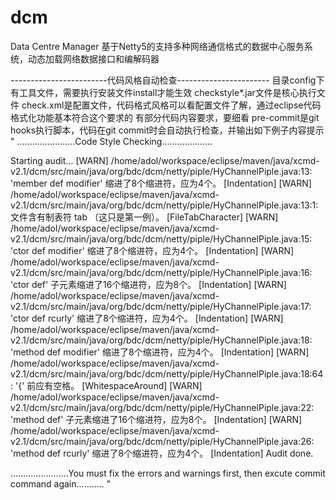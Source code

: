 # dcm
Data Centre Manager
基于Netty5的支持多种网络通信格式的数据中心服务系统，动态加载网络数据接口和编解码器

------------------------代码风格自动检查-----------------------
目录config下有工具文件，需要执行安装文件install才能生效
checkstyle*.jar文件是核心执行文件
check.xml是配置文件，代码格式风格可以看配置文件了解，通过eclipse代码格式化功能基本符合这个要求的
有部分代码内容要求，要细看
pre-commit是git hooks执行脚本，代码在git commit时会自动执行检查，并输出如下例子内容提示
"
.......................Code Style Checking....................

Starting audit...
[WARN] /home/adol/workspace/eclipse/maven/java/xcmd-v2.1/dcm/src/main/java/org/bdc/dcm/netty/piple/HyChannelPiple.java:13: 'member def modifier' 缩进了8个缩进符，应为4个。 [Indentation]
[WARN] /home/adol/workspace/eclipse/maven/java/xcmd-v2.1/dcm/src/main/java/org/bdc/dcm/netty/piple/HyChannelPiple.java:13:1: 文件含有制表符 tab （这只是第一例）。 [FileTabCharacter]
[WARN] /home/adol/workspace/eclipse/maven/java/xcmd-v2.1/dcm/src/main/java/org/bdc/dcm/netty/piple/HyChannelPiple.java:15: 'ctor def modifier' 缩进了8个缩进符，应为4个。 [Indentation]
[WARN] /home/adol/workspace/eclipse/maven/java/xcmd-v2.1/dcm/src/main/java/org/bdc/dcm/netty/piple/HyChannelPiple.java:16: 'ctor def' 子元素缩进了16个缩进符，应为8个。 [Indentation]
[WARN] /home/adol/workspace/eclipse/maven/java/xcmd-v2.1/dcm/src/main/java/org/bdc/dcm/netty/piple/HyChannelPiple.java:17: 'ctor def rcurly' 缩进了8个缩进符，应为4个。 [Indentation]
[WARN] /home/adol/workspace/eclipse/maven/java/xcmd-v2.1/dcm/src/main/java/org/bdc/dcm/netty/piple/HyChannelPiple.java:18: 'method def modifier' 缩进了8个缩进符，应为4个。 [Indentation]
[WARN] /home/adol/workspace/eclipse/maven/java/xcmd-v2.1/dcm/src/main/java/org/bdc/dcm/netty/piple/HyChannelPiple.java:18:64: '{' 前应有空格。 [WhitespaceAround]
[WARN] /home/adol/workspace/eclipse/maven/java/xcmd-v2.1/dcm/src/main/java/org/bdc/dcm/netty/piple/HyChannelPiple.java:22: 'method def' 子元素缩进了16个缩进符，应为8个。 [Indentation]
[WARN] /home/adol/workspace/eclipse/maven/java/xcmd-v2.1/dcm/src/main/java/org/bdc/dcm/netty/piple/HyChannelPiple.java:26: 'method def rcurly' 缩进了8个缩进符，应为4个。 [Indentation]
Audit done.


.......................You must fix the errors and warnings first, then excute commit command again...........
"
